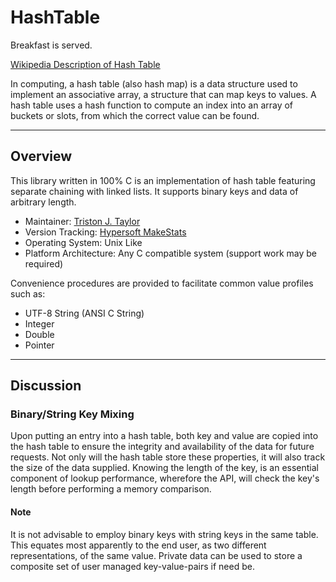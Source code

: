 HashTable
=========

Breakfast is served.

[Wikipedia Description of Hash Table](http://en.wikipedia.org/wiki/Hash_table)

In computing, a hash table (also hash map) is a data structure used to implement
an associative array, a structure that can map keys to values. A hash table uses
a hash function to compute an index into an array of buckets or slots, from
which the correct value can be found.
***

## Overview

This library written in 100% C is an implementation of hash table featuring
separate chaining with linked lists. It supports binary keys and data of
arbitrary length.

* Maintainer: [Triston J. Taylor](http://github.com/hypersoft)
* Version Tracking: [Hypersoft MakeStats](http://github.com/hypersoft/MakeStats)
* Operating System: Unix Like
* Platform Architecture: Any C compatible system (support work may be required)

Convenience procedures are provided to facilitate common value profiles such as:

*  UTF-8 String (ANSI C String)
*  Integer
*  Double
*  Pointer
***

## Discussion

### Binary/String Key Mixing
Upon putting an entry into a hash table, both key and value are copied into
the hash table to ensure the integrity and availability of the data for future
requests. Not only will the hash table store these properties, it will also 
track the size of the data supplied. Knowing the length of the key, is an
essential component of lookup performance, wherefore the API, will check the
key's length before performing a memory comparison.

#### Note
It is not advisable to employ binary keys with string keys in the same table.
This equates most apparently to the end user, as two different representations,
of the same value. Private data can be used to store a composite set of user
managed key-value-pairs if need be.